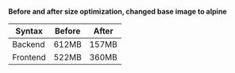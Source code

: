 **Before and after size optimization, changed base image to alpine**

| Syntax      | Before | After  |
| ----------- | ------ | ------ |
| Backend     | 612MB  | 157MB  |
| Frontend    | 522MB  | 360MB  |